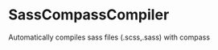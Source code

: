 SassCompassCompiler
===================

Automatically compiles sass files (.scss,.sass) with compass
